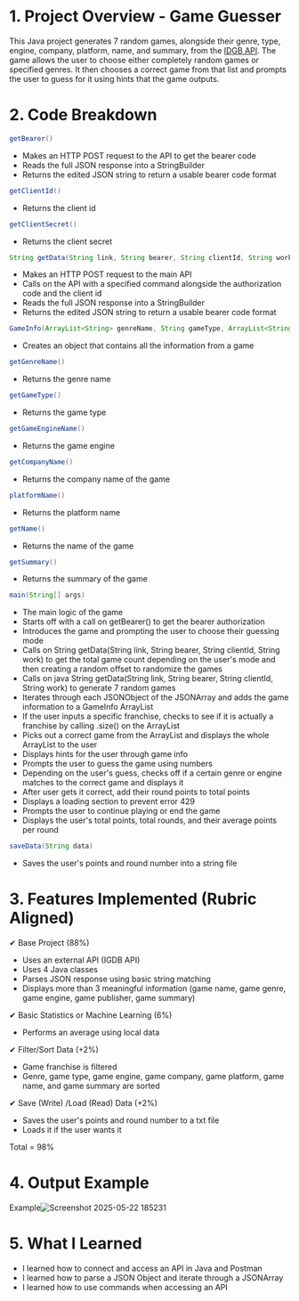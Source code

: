 # 1. Project Overview - Game Guesser
This Java project generates 7 random games, alongside their genre, type, engine, company, platform, name, and summary, from the [IDGB API](https://www.igdb.com/api). The game allows the user to choose either completely random games or specified genres. It then chooses a correct game from that list and prompts the user to guess for it using hints that the game outputs.
# 2. Code Breakdown
```java
getBearer()
```
- Makes an HTTP POST request to the API to get the bearer code
- Reads the full JSON response into a StringBuilder
- Returns the edited JSON string to return a usable bearer code format
```java
getClientId()
```
- Returns the client id
```java
getClientSecret()
```
- Returns the client secret
```java
String getData(String link, String bearer, String clientId, String work)
```
- Makes an HTTP POST request to the main API
- Calls on the API with a specified command alongside the authorization code and the client id
- Reads the full JSON response into a StringBuilder
- Returns the edited JSON string to return a usable bearer code format
```java
GameInfo(ArrayList<String> genreName, String gameType, ArrayList<String> gameEngineName, ArrayList<String> companyName, ArrayList<String> platformName, String name, String summary)
```
- Creates an object that contains all the information from a game
```java
getGenreName()
```
- Returns the genre name
```java
getGameType()
```
- Returns the game type
```java
getGameEngineName()
```
- Returns the game engine
```java
getCompanyName()
```
- Returns the company name of the game
```java
platformName()
```
- Returns the platform name
```java
getName()
```
- Returns the name of the game
```java
getSummary()
```
- Returns the summary of the game
```java
main(String[] args)
```
- The main logic of the game
- Starts off with a call on getBearer() to get the bearer authorization
- Introduces the game and prompting the user to choose their guessing mode
- Calls on String getData(String link, String bearer, String clientId, String work) to get the total game count depending on the user's mode and then creating a random offset to randomize the games
- Calls on java String getData(String link, String bearer, String clientId, String work) to generate 7 random games
- Iterates through each JSONObject of the JSONArray and adds the game information to a GameInfo ArrayList
- If the user inputs a specific franchise, checks to see if it is actually a franchise by calling .size() on the ArrayList
- Picks out a correct game from the ArrayList and displays the whole ArrayList to the user
- Displays hints for the user through game info
- Prompts the user to guess the game using numbers
- Depending on the user's guess, checks off if a certain genre or engine matches to the correct game and displays it
- After user gets it correct, add their round points to total points
- Displays a loading section to prevent error 429
- Prompts the user to continue playing or end the game
- Displays the user's total points, total rounds, and their average points per round
```java
saveData(String data)
```
- Saves the user's points and round number into a string file
# 3. Features Implemented (Rubric Aligned)
✔ Base Project (88%)
- Uses an external API (IGDB API)
- Uses 4 Java classes
- Parses JSON response using basic string matching
- Displays more than 3 meaningful information (game name, game genre, game engine, game publisher, game summary)

✔ Basic Statistics or Machine Learning (6%)
- Performs an average using local data

✔ Filter/Sort Data (+2%)
- Game franchise is filtered
- Genre, game type, game engine, game company, game platform, game name, and game summary are sorted

✔ Save (Write) /Load (Read) Data (+2%)
- Saves the user's points and round number to a txt file
- Loads it if the user wants it

Total = 98%
# 4. Output Example
Example![Screenshot 2025-05-22 185231](https://github.com/user-attachments/assets/6d3f97d3-ec27-4795-b75f-42acd6ab4eb8)
# 5. What I Learned
- I learned how to connect and access an API in Java and Postman
- I learned how to parse a JSON Object and iterate through a JSONArray
- I learned how to use commands when accessing an API